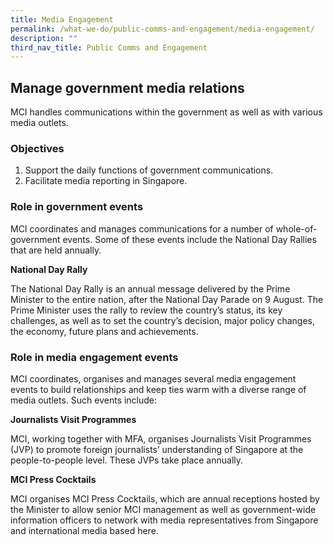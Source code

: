```yaml
---
title: Media Engagement
permalink: /what-we-do/public-comms-and-engagement/media-engagement/
description: ""
third_nav_title: Public Comms and Engagement
---
```

## Manage government media relations

MCI handles communications within the government as well as with various media outlets.

### Objectives

1. Support the daily functions of government communications.
2. Facilitate media reporting in Singapore.

### Role in government events

MCI coordinates and manages communications for a number of whole-of-government events. Some of these events include the National Day Rallies that are held annually. 

**National Day Rally**

The National Day Rally is an annual message delivered by the Prime Minister to the entire nation, after the National Day Parade on 9 August. The Prime Minister uses the rally to review the country’s status, its key challenges, as well as to set the country’s decision, major policy changes, the economy, future plans and achievements. 

### Role in media engagement events

MCI coordinates, organises and manages several media engagement events to build relationships and keep ties warm with a diverse range of media outlets. Such events include:  

**Journalists Visit Programmes**

MCI, working together with MFA, organises Journalists Visit Programmes (JVP) to promote foreign journalists’ understanding of Singapore at the people-to-people level. These JVPs take place annually.

**MCI Press Cocktails**

MCI organises MCI Press Cocktails, which are annual receptions hosted by the Minister to allow senior MCI management as well as government-wide information officers to network with media representatives from Singapore and international media based here.